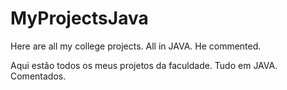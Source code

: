 # MyProjectsJava

Here are all my college projects.
All in JAVA.
He commented.


Aqui estão todos os meus projetos da faculdade.
Tudo em JAVA.
Comentados.
